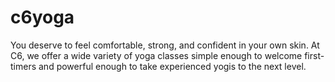# c6yoga
You deserve to feel comfortable, strong, and confident in your own skin. At C6, we offer a wide variety of yoga classes simple enough to welcome first-timers and powerful enough to take experienced yogis to the next level.
